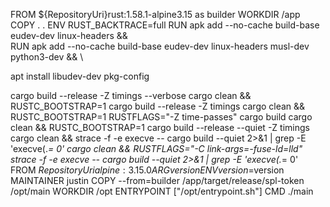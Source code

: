 FROM ${RepositoryUri}rust:1.58.1-alpine3.15 as builder
WORKDIR /app
COPY . .
ENV RUST_BACKTRACE=full
RUN apk add --no-cache build-base eudev-dev linux-headers && \
RUN apk add --no-cache build-base eudev-dev linux-headers musl-dev python3-dev && \

  apt install libudev-dev pkg-config

cargo build --release -Z timings
--verbose
cargo clean && RUSTC_BOOTSTRAP=1 cargo build --release -Z timings
cargo clean && RUSTC_BOOTSTRAP=1 RUSTFLAGS="-Z time-passes" cargo build
cargo clean && RUSTC_BOOTSTRAP=1 cargo build --release --quiet -Z timings
cargo clean && strace -f -e execve -- cargo build --quiet 2>&1 | grep -E 'execve\(.*= 0'
cargo clean && RUSTFLAGS="-C link-args=-fuse-ld=lld" strace -f -e execve -- cargo build --quiet 2>&1 | grep -E 'execve\(.*= 0'
FROM ${RepositoryUri}alpine:3.15.0
ARG version
ENV version=$version
MAINTAINER justin
COPY --from=builder /app/target/release/spl-token /opt/main
WORKDIR /opt
ENTRYPOINT ["/opt/entrypoint.sh"]
CMD ./main

